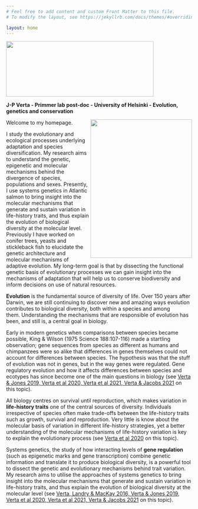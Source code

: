 ```yaml
---
# Feel free to add content and custom Front Matter to this file.
# To modify the layout, see https://jekyllrb.com/docs/themes/#overriding-theme-defaults

layout: home
---
```

<img align="center" width="400" height="150" src="http://jpverta.github.io/figures/frontMatterJPV.jpg">

**J-P Verta - Primmer lab post-doc - University of Helsinki - Evolution, genetics and conservation**

<img align="right" width="275" height="375" src="http://jpverta.github.io/figures/shakingHandsWithSalmon.jpg">

Welcome to my homepage. 

I study the evolutionary and ecological processes underlying adaptation and species diversification. My research aims to understand the genetic, epigenetic and molecular mechanisms behind the divergence of species, populations and sexes. Presently, I use systems genetics in Atlantic salmon to bring insight into the molecular mechanisms that generate and sustain variation in life-history traits, and thus explain the evolution of biological diversity at the molecular level. Previously I have worked on conifer trees, yeasts and stickleback fish to elucidate the genetic architecture and molecular mechanisms of adaptive evolution. My long-term goal is that by dissecting the functional genetic basis of evolutionary processes we can gain insight into the mechanisms of adaptation that will help us to conserve biodiversity and inform decisions on use of natural resources.

**Evolution** is the fundamental source of diversity of life. Over 150 years after Darwin, we are still continuing to discover new and amazing ways evolution contributes to biological diversity, both within a species and among them. Understanding the mechanisms that are responsible of evolution has been, and still is, a central goal in biology.

Early in modern genetics when comparisons between species became possible, King & Wilson (1975 Science 188:107-116) made a startling observation; gene sequences from species as different as humans and chimpanzees were so alike that differences in genes themselves could not account for differences between species. The hypothesis was that the stuff of evolution was not in genes, but in the way genes were regulated. Gene regulatory evolution and how it affects differences between species and ecotypes has since become one of the main questions in biology (see [Verta & Jones 2019, Verta et al 2020, Verta et al 2021, Verta & Jacobs 2021](papers.md) on this topic).

All biology centres on survival until reproduction, which makes variation in **life-history traits** one of the central sources of diversity. Individuals irrespective of species often make trade-offs between the life-history traits such as growth, survival and reproduction. Very little is know about the molecular basis of variation in different life-history strategies, yet a better understanding of the molecular mechanisms of life-history variation is key to explain the evolutionary process (see [Verta et al 2020](papers.md) on this topic).

Systems genetics, the study of how interacting levels of **gene regulation** (such as epigenetic marks and gene transcription) combine genetic information and translate it to produce biological diversity, is a powerful tool to dissect the genetic and evolutionary mechanisms behind trait variation. My research aims to utilise the approaches of systems genetics to bring  insight into the molecular mechanisms that generate and sustain variation in life-history traits, and thus explain the evolution of biological diversity at the molecular level (see [Verta, Landry & MacKay 2016, Verta & Jones 2019, Verta et al 2020, Verta et al 2021, Verta & Jacobs 2021](papers.md) on this topic).
